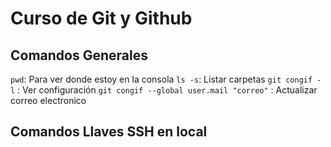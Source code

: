 # Curso de Git y Github

## Comandos Generales
`pwd`: Para ver donde estoy en la consola
`ls -s`: Listar carpetas
`git congif -l` : Ver configuración
`git congif --global user.mail "correo"` : Actualizar correo electronico

## Comandos Llaves SSH en local
